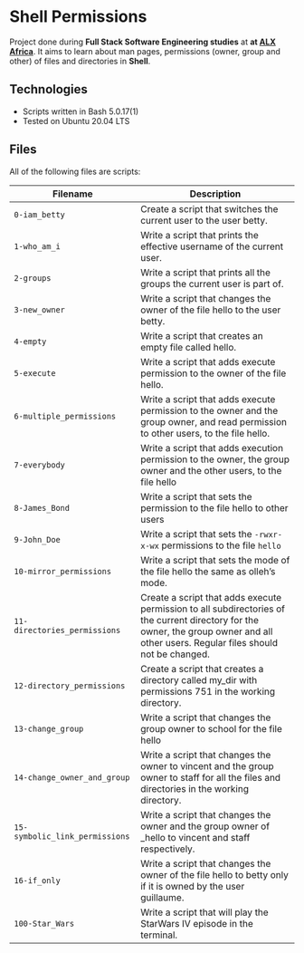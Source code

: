 # Shell Permissions

Project done during **Full Stack Software Engineering studies** at **at [ALX Africa](https://www.alxafrica.com//)**. It aims to learn about man pages, permissions (owner, group and other) of files and directories in **Shell**.


## Technologies
* Scripts written in Bash 5.0.17(1)
* Tested on Ubuntu 20.04 LTS

## Files
All of the following files are scripts:

| Filename | Description |
| -------- | ----------- |
| `0-iam_betty` | Create a script that switches the current user to the user betty. |
| `1-who_am_i` | Write a script that prints the effective username of the current user. |
| `2-groups` | Write a script that prints all the groups the current user is part of. |
| `3-new_owner` | Write a script that changes the owner of the file hello to the user betty. |
| `4-empty` | Write a script that creates an empty file called hello. |
| `5-execute` | Write a script that adds execute permission to the owner of the file hello. |
| `6-multiple_permissions` | Write a script that adds execute permission to the owner and the group owner, and read permission to other users, to the file hello. |
| `7-everybody` | Write a script that adds execution permission to the owner, the group owner and the other users, to the file hello |
| `8-James_Bond` | Write a script that sets the permission to the file hello to other users |
| `9-John_Doe` | Write a script that sets the `-rwxr-x-wx` permissions to the file `hello` |
| `10-mirror_permissions` | Write a script that sets the mode of the file hello the same as olleh’s mode. |
| `11-directories_permissions` | Create a script that adds execute permission to all subdirectories of the current directory for the owner, the group owner and all other users. Regular files should not be changed. |
| `12-directory_permissions` | Create a script that creates a directory called my_dir with permissions 751 in the working directory. |
| `13-change_group` | Write a script that changes the group owner to school for the file hello |
| `14-change_owner_and_group` | Write a script that changes the owner to vincent and the group owner to staff for all the files and directories in the working directory. |
| `15-symbolic_link_permissions` | Write a script that changes the owner and the group owner of _hello to vincent and staff respectively. |
| `16-if_only` | Write a script that changes the owner of the file hello to betty only if it is owned by the user guillaume. |
| `100-Star_Wars` | Write a script that will play the StarWars IV episode in the terminal. |

